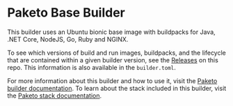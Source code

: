 # Paketo Base Builder

This builder uses an Ubuntu bionic base image with buildpacks for Java, .NET
Core, NodeJS, Go, Ruby and NGINX.

To see which versions of build and run images, buildpacks, and the lifecycle
that are contained within a given builder version, see the
[Releases](https://github.com/paketo-buildpacks/base-builder/releases) on this
repo. This information is also available in the `builder.toml`.

For more information about this builder and how to use it, visit the [Paketo
builder documentation](https://paketo.io/docs/builders/).  To learn about the
stack included in this builder, visit the [Paketo stack
documentation](https://paketo.io/docs/stacks/).
